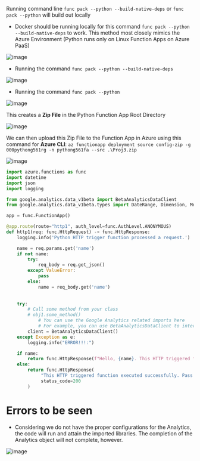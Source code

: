 Running command line `func pack --python --build-native-deps` or `func pack --python` will build out locally
- Docker should be running locally for this command `func pack --python --build-native-deps` to work.  This method most closely mimics the Azure Environment (Python runs only on Linux Function Apps on Azure PaaS)

![image](https://github.com/macavall/PythonFunctionV2Import/assets/43223084/afb78e14-b446-40f1-bd49-47a4a7822c83)

- Running the command `func pack --python --build-native-deps`

![image](https://github.com/macavall/PythonFunctionV2Import/assets/43223084/88d4be0f-50ce-4db8-9e1e-3a29dfd9a620)


- Running the command `func pack --python`

![image](https://github.com/macavall/PythonFunctionV2Import/assets/43223084/c7539084-d40f-4084-98f0-e586172ee8e7)

This creates a **Zip File** in the Python Function App Root Directory

![image](https://github.com/macavall/PythonFunctionV2Import/assets/43223084/c33f2283-ed69-4e42-94e7-766998735d78)

We can then upload this Zip File to the Function App in Azure using this command for **Azure CLI**: `az functionapp deployment source config-zip -g 000pythong561rg -n pythong561fa --src .\Proj3.zip`

![image](https://github.com/macavall/PythonFunctionV2Import/assets/43223084/eab79237-28a0-4e37-a8db-a264b720a416)


``` Python
import azure.functions as func
import datetime
import json
import logging

from google.analytics.data_v1beta import BetaAnalyticsDataClient
from google.analytics.data_v1beta.types import DateRange, Dimension, Metric, RunReportRequest

app = func.FunctionApp()

@app.route(route="http1", auth_level=func.AuthLevel.ANONYMOUS)
def http1(req: func.HttpRequest) -> func.HttpResponse:
    logging.info('Python HTTP trigger function processed a request.')

    name = req.params.get('name')
    if not name:
        try:
            req_body = req.get_json()
        except ValueError:
            pass
        else:
            name = req_body.get('name')
            
            
    try:
        # Call some method from your class
        # obj1.some_method()
            # You can use the Google Analytics related imports here
            # For example, you can use BetaAnalyticsDataClient to interact with Google Analytics data
        client = BetaAnalyticsDataClient()
    except Exception as e:
        logging.info("ERROR!!!:")

    if name:
        return func.HttpResponse(f"Hello, {name}. This HTTP triggered function executed successfully.")
    else:
        return func.HttpResponse(
             "This HTTP triggered function executed successfully. Pass a name in the query string or in the request body for a personalized response.",
             status_code=200
        )
```

# Errors to be seen
- Considering we do not have the proper configurations for the Analytics, the code will run and attain the imported libraries.  The completion of the Analytics object will not complete, however.

![image](https://github.com/macavall/PythonFunctionV2Import/assets/43223084/a65653fa-2e9b-4b5a-a3ea-9f9ffe960b76)


